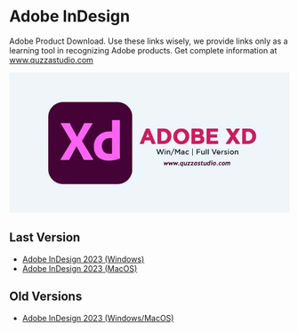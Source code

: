 # Adobe InDesign
Adobe Product Download. Use these links wisely, we provide links only as a learning tool in recognizing Adobe products.
Get complete information at www.quzzastudio.com

![Adobe InDesign 2023 (Windows/MacOS)](https://github.com/reresetyawan/adobe-products-download/blob/main/images/adobe-xd-cc-2023.jpg)

## Last Version
* [Adobe InDesign 2023 (Windows)](https://www.quzzastudio.com/2022/11/download-free-full-version-of-adobe.html)
* [Adobe InDesign 2023 (MacOS)](https://www.quzzastudio.com/2022/11/download-full-version-of-adobe-xd-cc.html)
 
## Old Versions
* [Adobe InDesign 2023 (Windows/MacOS)](https://www.quzzastudio.com/2022/11/download-full-version-of-adobe-xd-cc.html)
